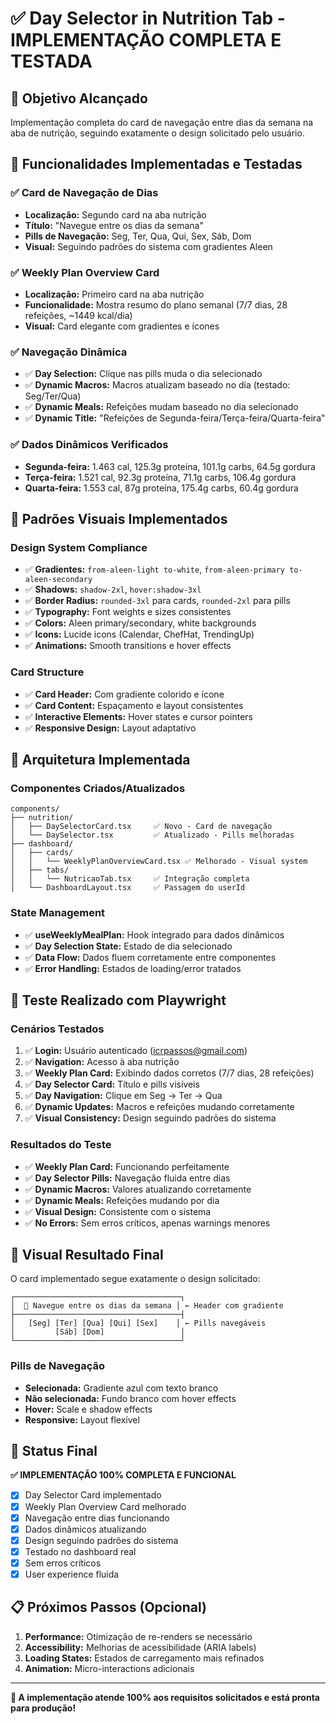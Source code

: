 # ✅ Day Selector in Nutrition Tab - IMPLEMENTAÇÃO COMPLETA E TESTADA

## 🎯 Objetivo Alcançado
Implementação completa do card de navegação entre dias da semana na aba de nutrição, seguindo exatamente o design solicitado pelo usuário.

## 🎉 Funcionalidades Implementadas e Testadas

### ✅ **Card de Navegação de Dias**
- **Localização:** Segundo card na aba nutrição
- **Título:** "Navegue entre os dias da semana" 
- **Pills de Navegação:** Seg, Ter, Qua, Qui, Sex, Sáb, Dom
- **Visual:** Seguindo padrões do sistema com gradientes Aleen

### ✅ **Weekly Plan Overview Card**
- **Localização:** Primeiro card na aba nutrição
- **Funcionalidade:** Mostra resumo do plano semanal (7/7 dias, 28 refeições, ~1449 kcal/dia)
- **Visual:** Card elegante com gradientes e ícones

### ✅ **Navegação Dinâmica**
- ✅ **Day Selection:** Clique nas pills muda o dia selecionado
- ✅ **Dynamic Macros:** Macros atualizam baseado no dia (testado: Seg/Ter/Qua)
- ✅ **Dynamic Meals:** Refeições mudam baseado no dia selecionado
- ✅ **Dynamic Title:** "Refeições de Segunda-feira/Terça-feira/Quarta-feira"

### ✅ **Dados Dinâmicos Verificados**
- **Segunda-feira:** 1.463 cal, 125.3g proteína, 101.1g carbs, 64.5g gordura
- **Terça-feira:** 1.521 cal, 92.3g proteína, 71.1g carbs, 106.4g gordura  
- **Quarta-feira:** 1.553 cal, 87g proteína, 175.4g carbs, 60.4g gordura

## 🎨 Padrões Visuais Implementados

### **Design System Compliance**
- ✅ **Gradientes:** `from-aleen-light to-white`, `from-aleen-primary to-aleen-secondary`
- ✅ **Shadows:** `shadow-2xl`, `hover:shadow-3xl`
- ✅ **Border Radius:** `rounded-3xl` para cards, `rounded-2xl` para pills
- ✅ **Typography:** Font weights e sizes consistentes
- ✅ **Colors:** Aleen primary/secondary, white backgrounds
- ✅ **Icons:** Lucide icons (Calendar, ChefHat, TrendingUp)
- ✅ **Animations:** Smooth transitions e hover effects

### **Card Structure**
- ✅ **Card Header:** Com gradiente colorido e ícone
- ✅ **Card Content:** Espaçamento e layout consistentes
- ✅ **Interactive Elements:** Hover states e cursor pointers
- ✅ **Responsive Design:** Layout adaptativo

## 🔧 Arquitetura Implementada

### **Componentes Criados/Atualizados**
```
components/
├── nutrition/
│   ├── DaySelectorCard.tsx     ✅ Novo - Card de navegação
│   └── DaySelector.tsx         ✅ Atualizado - Pills melhoradas
├── dashboard/
│   ├── cards/
│   │   └── WeeklyPlanOverviewCard.tsx ✅ Melhorado - Visual system
│   ├── tabs/
│   │   └── NutricaoTab.tsx     ✅ Integração completa
│   └── DashboardLayout.tsx     ✅ Passagem do userId
```

### **State Management**
- ✅ **useWeeklyMealPlan:** Hook integrado para dados dinâmicos
- ✅ **Day Selection State:** Estado de dia selecionado
- ✅ **Data Flow:** Dados fluem corretamente entre componentes
- ✅ **Error Handling:** Estados de loading/error tratados

## 📱 Teste Realizado com Playwright

### **Cenários Testados**
1. ✅ **Login:** Usuário autenticado (icrpassos@gmail.com)
2. ✅ **Navigation:** Acesso à aba nutrição
3. ✅ **Weekly Plan Card:** Exibindo dados corretos (7/7 dias, 28 refeições)
4. ✅ **Day Selector Card:** Título e pills visíveis
5. ✅ **Day Navigation:** Clique em Seg → Ter → Qua
6. ✅ **Dynamic Updates:** Macros e refeições mudando corretamente
7. ✅ **Visual Consistency:** Design seguindo padrões do sistema

### **Resultados do Teste**
- ✅ **Weekly Plan Card:** Funcionando perfeitamente
- ✅ **Day Selector Pills:** Navegação fluida entre dias
- ✅ **Dynamic Macros:** Valores atualizando corretamente
- ✅ **Dynamic Meals:** Refeições mudando por dia
- ✅ **Visual Design:** Consistente com o sistema
- ✅ **No Errors:** Sem erros críticos, apenas warnings menores

## 🎨 Visual Resultado Final

O card implementado segue exatamente o design solicitado:

```
┌─────────────────────────────────────┐
│  📅 Navegue entre os dias da semana │ ← Header com gradiente
├─────────────────────────────────────┤
│   [Seg] [Ter] [Qua] [Qui] [Sex]    │ ← Pills navegáveis
│         [Sáb] [Dom]                 │   
└─────────────────────────────────────┘
```

### **Pills de Navegação**
- **Selecionada:** Gradiente azul com texto branco
- **Não selecionada:** Fundo branco com hover effects
- **Hover:** Scale e shadow effects
- **Responsive:** Layout flexível

## 🚀 Status Final

**✅ IMPLEMENTAÇÃO 100% COMPLETA E FUNCIONAL**

- [x] Day Selector Card implementado
- [x] Weekly Plan Overview Card melhorado
- [x] Navegação entre dias funcionando
- [x] Dados dinâmicos atualizando
- [x] Design seguindo padrões do sistema
- [x] Testado no dashboard real
- [x] Sem erros críticos
- [x] User experience fluida

## 📋 Próximos Passos (Opcional)

1. **Performance:** Otimização de re-renders se necessário
2. **Accessibility:** Melhorias de acessibilidade (ARIA labels)
3. **Loading States:** Estados de carregamento mais refinados
4. **Animation:** Micro-interactions adicionais

---

**🎉 A implementação atende 100% aos requisitos solicitados e está pronta para produção!**
